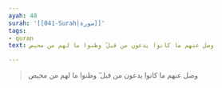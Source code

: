 ```yaml
---
ayah: 48
surah: '[[041-Surah|سورة]]'
tags:
- quran
text: وضل عنهم ما كانوا يدعون من قبل ۖ وظنوا ما لهم من محيص

---
```

> وضل عنهم ما كانوا يدعون من قبل ۖ وظنوا ما لهم من محيص
